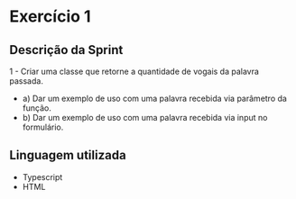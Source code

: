 # Exercício 1

## Descrição da Sprint

1 - Criar uma classe que retorne a quantidade de vogais da palavra passada.

- a) Dar um exemplo de uso com uma palavra recebida via parâmetro da função.
- b) Dar um exemplo de uso com uma palavra recebida via input no formulário.

## Linguagem utilizada

- Typescript
- HTML